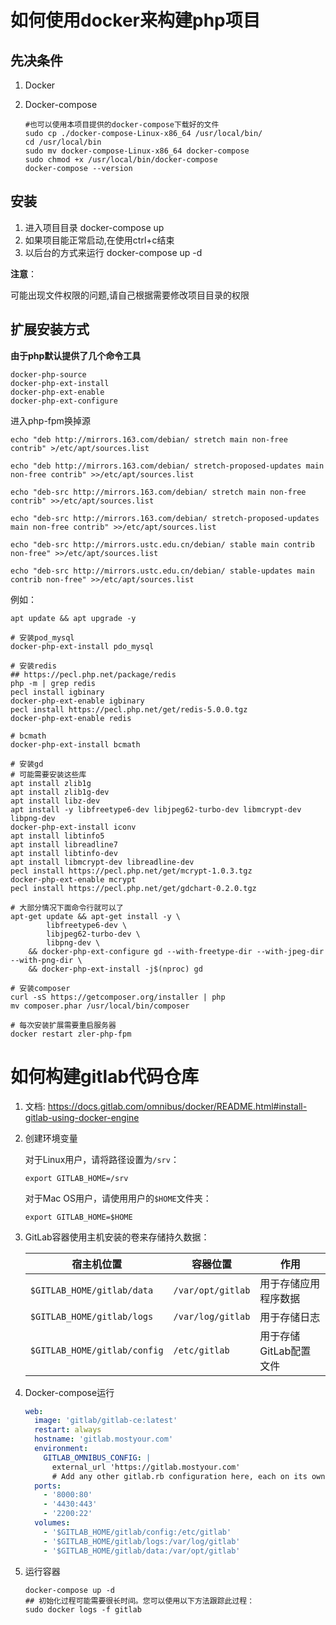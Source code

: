# 如何使用docker来构建php项目
## 先决条件

1. Docker

2. Docker-compose

   ```shell
   #也可以使用本项目提供的docker-compose下载好的文件
   sudo cp ./docker-compose-Linux-x86_64 /usr/local/bin/
   cd /usr/local/bin
   sudo mv docker-compose-Linux-x86_64 docker-compose
   sudo chmod +x /usr/local/bin/docker-compose
   docker-compose --version
   ```

## 安装

1. 进入项目目录 docker-compose up
2. 如果项目能正常启动,在使用ctrl+c结束
3. 以后台的方式来运行 docker-compose up -d

**注意**：

可能出现文件权限的问题,请自己根据需要修改项目目录的权限

## 扩展安装方式

**由于php默认提供了几个命令工具**

```shell
docker-php-source
docker-php-ext-install
docker-php-ext-enable
docker-php-ext-configure
```

进入php-fpm换掉源

```
echo "deb http://mirrors.163.com/debian/ stretch main non-free contrib" >/etc/apt/sources.list

echo "deb http://mirrors.163.com/debian/ stretch-proposed-updates main non-free contrib" >>/etc/apt/sources.list

echo "deb-src http://mirrors.163.com/debian/ stretch main non-free contrib" >>/etc/apt/sources.list

echo "deb-src http://mirrors.163.com/debian/ stretch-proposed-updates main non-free contrib" >>/etc/apt/sources.list

echo "deb-src http://mirrors.ustc.edu.cn/debian/ stable main contrib non-free" >>/etc/apt/sources.list

echo "deb-src http://mirrors.ustc.edu.cn/debian/ stable-updates main contrib non-free" >>/etc/apt/sources.list
```

例如：

```shell
apt update && apt upgrade -y

# 安装pod_mysql
docker-php-ext-install pdo_mysql

# 安装redis
## https://pecl.php.net/package/redis
php -m | grep redis
pecl install igbinary
docker-php-ext-enable igbinary
pecl install https://pecl.php.net/get/redis-5.0.0.tgz
docker-php-ext-enable redis

# bcmath
docker-php-ext-install bcmath

# 安装gd
# 可能需要安装这些库
apt install zlib1g
apt install zlib1g-dev
apt install libz-dev
apt install -y libfreetype6-dev libjpeg62-turbo-dev libmcrypt-dev libpng-dev 
docker-php-ext-install iconv
apt install libtinfo5
apt install libreadline7   
apt install libtinfo-dev
apt install libmcrypt-dev libreadline-dev
pecl install https://pecl.php.net/get/mcrypt-1.0.3.tgz 
docker-php-ext-enable mcrypt
pecl install https://pecl.php.net/get/gdchart-0.2.0.tgz

# 大部分情况下面命令行就可以了
apt-get update && apt-get install -y \
        libfreetype6-dev \
        libjpeg62-turbo-dev \
        libpng-dev \
    && docker-php-ext-configure gd --with-freetype-dir --with-jpeg-dir --with-png-dir \
    && docker-php-ext-install -j$(nproc) gd

# 安装composer
curl -sS https://getcomposer.org/installer | php
mv composer.phar /usr/local/bin/composer

# 每次安装扩展需要重启服务器
docker restart zler-php-fpm
```

# 如何构建gitlab代码仓库

1. 文档: https://docs.gitlab.com/omnibus/docker/README.html#install-gitlab-using-docker-engine

2. 创建环境变量

   对于Linux用户，请将路径设置为`/srv`：

   ```shell
   export GITLAB_HOME=/srv
   ```

   对于Mac OS用户，请使用用户的`$HOME`文件夹：

   ```shell
   export GITLAB_HOME=$HOME
   ```

3. GitLab容器使用主机安装的卷来存储持久数据：

   | 宿主机位置                   | 容器位置          | 作用                   |
   | ---------------------------- | ----------------- | ---------------------- |
   | `$GITLAB_HOME/gitlab/data`   | `/var/opt/gitlab` | 用于存储应用程序数据   |
   | `$GITLAB_HOME/gitlab/logs`   | `/var/log/gitlab` | 用于存储日志           |
   | `$GITLAB_HOME/gitlab/config` | `/etc/gitlab`     | 用于存储GitLab配置文件 |

4. Docker-compose运行

   ```yaml
   web:
     image: 'gitlab/gitlab-ce:latest'
     restart: always
     hostname: 'gitlab.mostyour.com'
     environment:
       GITLAB_OMNIBUS_CONFIG: |
         external_url 'https://gitlab.mostyour.com'
         # Add any other gitlab.rb configuration here, each on its own line
     ports:
       - '8000:80'
       - '4430:443'
       - '2200:22'
     volumes:
       - '$GITLAB_HOME/gitlab/config:/etc/gitlab'
       - '$GITLAB_HOME/gitlab/logs:/var/log/gitlab'
       - '$GITLAB_HOME/gitlab/data:/var/opt/gitlab'
   ```

5. 运行容器

   ```shell
   docker-compose up -d
   ## 初始化过程可能需要很长时间。您可以使用以下方法跟踪此过程：
   sudo docker logs -f gitlab
   ```

   







